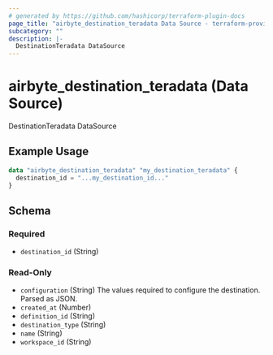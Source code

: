 ```yaml
---
# generated by https://github.com/hashicorp/terraform-plugin-docs
page_title: "airbyte_destination_teradata Data Source - terraform-provider-airbyte"
subcategory: ""
description: |-
  DestinationTeradata DataSource
---
```


# airbyte_destination_teradata (Data Source)

DestinationTeradata DataSource

## Example Usage

```terraform
data "airbyte_destination_teradata" "my_destination_teradata" {
  destination_id = "...my_destination_id..."
}
```

<!-- schema generated by tfplugindocs -->
## Schema

### Required

- `destination_id` (String)

### Read-Only

- `configuration` (String) The values required to configure the destination. Parsed as JSON.
- `created_at` (Number)
- `definition_id` (String)
- `destination_type` (String)
- `name` (String)
- `workspace_id` (String)
